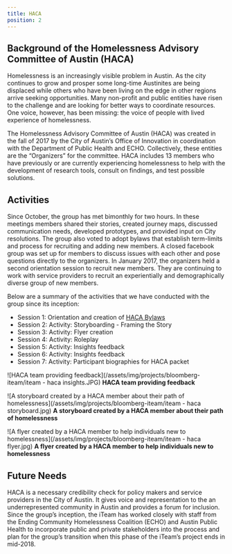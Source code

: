 ```yaml
---
title: HACA
position: 2
---
```


## Background of the Homelessness Advisory Committee of Austin (HACA)

Homelessness is an increasingly visible problem in Austin. As the city continues to grow and prosper some long-time Austinites are being displaced while others who have been living on the edge in other regions arrive seeking opportunities. Many non-profit and public entities have risen to the challenge and are looking for better ways to coordinate resources. One voice, however, has been missing: the voice of people with lived experience of homelessness.  

The Homelessness Advisory Committee of Austin (HACA) was created in the fall of 2017 by the City of Austin’s Office of Innovation in coordination with the Department of Public Health and ECHO. Collectively, these entities are the “Organizers” for the committee. HACA includes 13 members who have previously or are currently experiencing homelessness to help with the development of research tools, consult on findings, and test possible solutions.

## Activities
Since October, the group has met bimonthly for two hours. In these meetings members shared their stories, created journey maps, discussed communication needs, developed prototypes, and provided input on City resolutions. The group also voted to adopt bylaws that establish term-limits and process for recruiting and adding new members. A closed facebook group was set up for members to discuss issues with each other and pose questions directly to the organizers. In January 2017, the organizers held a second orientation session to recruit new members. They are continuing to work with service providers to recruit an experientially and demographically diverse group of new members. 

Below are a summary of the activities that we have conducted with the group since its inception: 

* Session 1: Orientation and creation of [HACA Bylaws](https://docs.google.com/document/d/1h2Pw6D81-TwHv8OKyTIe-9STSLf392fKjjeydpA4Rwc/edit?usp=sharing)
* Session 2:  Activity: Storyboarding - Framing the Story
* Session 3: Activity: Flyer creation
* Session 4: Activity: Roleplay
* Session 5: Activity: Insights feedback
* Session 6: Activity: Insights feedback
* Session 7: Activity: Participant biographies for HACA packet


![HACA team providing feedback](/assets/img/projects/bloomberg-iteam/iteam - haca insights.JPG)
**HACA team providing feedback**


![A storyboard created by a HACA member about their path of homelessness](/assets/img/projects/bloomberg-iteam/iteam - haca storyboard.jpg)
**A storyboard created by a HACA member about their path of homelessness**


![A flyer created by a HACA member to help individuals new to homelessness](/assets/img/projects/bloomberg-iteam/iteam - haca flyer.jpg)
**A flyer created by a HACA member to help individuals new to homelessness**

## Future Needs

HACA is a necessary credibility check for policy makers and service providers in the City of Austin. It gives voice and representation to the an underrepresented community in Austin and provides a forum for inclusion. Since the group’s inception, the iTeam has worked closely with staff from the Ending Community Homelessness Coalition (ECHO) and Austin Public Health to incorporate public and private stakeholders into the process and plan for the group’s transition when this phase of the iTeam’s project ends in mid-2018.  
